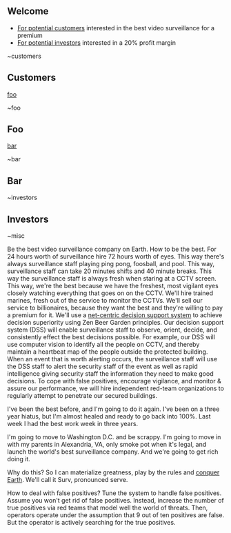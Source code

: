 ## Welcome

* [For potential customers](##customers) interested in the best video surveillance for a premium
* [For potential investors](##investors) interested in a 20% profit margin

~customers
## Customers

[foo](##foo)

~foo
## Foo

[bar](##bar)

~bar
## Bar
~investors
## Investors


~misc

Be the best video surveillance company on Earth. How to be the best. For 
24 hours worth of surveillance hire 72 hours worth of eyes. This way there's
always surveillance staff playing ping pong, foosball, and pool. This way,
surveillance staff can take 20 minutes shifts and 40 minute breaks. This way
the surveillance staff is always fresh when staring at a CCTV screen.
This way, we're the best because we have the freshest, most vigilant eyes 
closely watching everything that goes on on the CCTV. We'll hire trained marines,
fresh out of the service to monitor the CCTVs. We'll sell our service to
billionaires, because they want the best and they're willing to pay a premium
for it. We'll use a [net-centric decision support system](https://ll.mit.edu/mission/cybersec/publications/publication-files/full_papers/2010_06_25_Gagnon_ISARCS_FP.pdf)
to achieve decision superiority using Zen Beer Garden principles. Our decision support system (DSS) will enable surveillance staff to observe, orient, decide, and consistently effect the best decisions possible.
For example, our DSS will use computer vision to identify all the people on CCTV,
and thereby maintain a heartbeat map of the people outside the protected building.
When an event that is worth alerting occurs, the surveillance staff will use the
DSS staff to alert the security staff of the event as well as rapid intelligence
giving security staff the information they need to make good decisions.
To cope with false positives, encourage vigilance, and monitor & assure our 
performance, we will hire independent red-team organizations
to regularly attempt to penetrate our secured buildings.

I've been the best before, and I'm going to do it again.
I've been on a three year hiatus, but I'm almost healed and ready to go
back into 100%. Last week I had the best work week in three years.

I'm going to move to Washington D.C. and be scrappy. I'm going to move in with
my parents in Alexandria, VA, only smoke pot when it's legal, and launch
the world's best surveillance company. And we're going to get rich doing it.

Why do this? So I can materialize greatness, play by the rules and [conquer Earth](##upgrade).
We'll call it Surv, pronounced serve.

How to deal with false positives? Tune the system to handle false positives.
Assume you won't get rid of false positives. Instead, increase the number of
true positives via red teams that model well the world of threats.
Then, operators operate under the assumption that 9 out of ten positives are false.
But the operator is actively searching for the true positives.